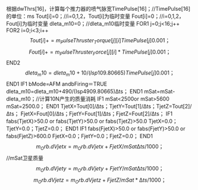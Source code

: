 根据dwThrs[16]，计算每个推力器的喷气脉宽TimePulse[16]；//TimePulse[16]的单位：ms
Tout[i]=0；//i=0,1,2，Tout[i]为临时变量
Fout[i]=0；//i=0,1,2，Fout[i]为临时变量
dleta_m10=0；//dleta_m10临时变量
FOR1 j=0;j<16;j++
FOR2 i=0;i<3;i++
$$Tout[i]+= m_PulseThruster_Torque[j][i] TimePulse[j]0.001；$$
$$Fout[i]+= m_PulseThruster_Force[j][i]* TimePulse[j]0.001；$$
END2
$$dleta_m10 = dleta_m10 + 10/(Isp109.80665) TimePulse[j]0.001；$$
END1
IF1 bMode=AFM andbFiring＝TRUE
dleta_m10=dleta_m10+490/(Isp4909.80665)∆ts；
END1
mSat=mSat-dleta_m10；//计算10N产生的质量消耗
IF1 mSat<2500or mSat>5600
mSat=2500.0；
END1
TjetX=Tout[0]/∆ts；TjetY=Tout[1]/∆ts；TjetZ=Tout[2]/∆ts；
FjetX=Fout[0]/∆ts；FjetY=Fout[1]/∆ts；FjetZ=Fout[2]/∆ts；
IF1 fabs(TjetX)>50.0 or fabs(TjetY)>50.0 or fabs(TjetZ)>50.0
TjetX=0.0；TjetY=0.0；TjetZ=0.0；
END1
IF1 fabs(FjetX)>50.0 or fabs(FjetY)>50.0 or fabs(FjetZ)>600.0
FjetX=0.0；FjetY=0.0；FjetZ=0.0；
END1
$${m_Orb.dV}{jetx}={m_Orb.dV}{jetx}+FjetX/mSat∆ts/1000；$$//mSat卫星质量
$${m_Orb.dV}{jety}={m_Orb.dV}{jety}+FjetY/mSat∆ts/1000；$$
$${m_Orb.dV}{jetz}={m_Orb.dV}{jetz}+FjetZ/mSat*∆ts/1000；$$